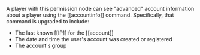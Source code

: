 A player with this permission node can see "advanced" account information about a player using the [[accountinfo]] command. Specifically, that command is upgraded to include:
* The last known [[IP]] for the [[account]]
* The date and time the user's account was created or registered
* The account's group